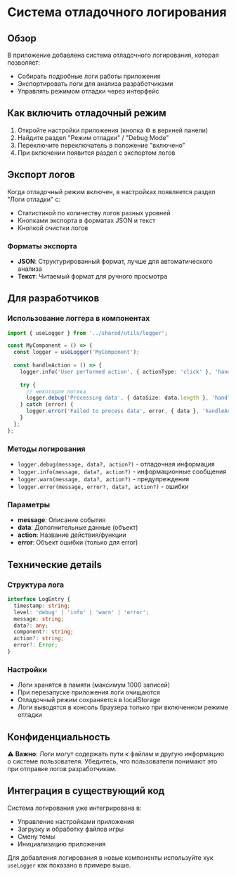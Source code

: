 # Система отладочного логирования

## Обзор

В приложение добавлена система отладочного логирования, которая позволяет:
- Собирать подробные логи работы приложения
- Экспортировать логи для анализа разработчиками
- Управлять режимом отладки через интерфейс

## Как включить отладочный режим

1. Откройте настройки приложения (кнопка ⚙️ в верхней панели)
2. Найдите раздел "Режим отладки" / "Debug Mode"
3. Переключите переключатель в положение "включено"
4. При включении появится раздел с экспортом логов

## Экспорт логов

Когда отладочный режим включен, в настройках появляется раздел "Логи отладки" с:
- Статистикой по количеству логов разных уровней
- Кнопками экспорта в форматах JSON и текст
- Кнопкой очистки логов

### Форматы экспорта

- **JSON**: Структурированный формат, лучше для автоматического анализа
- **Текст**: Читаемый формат для ручного просмотра

## Для разработчиков

### Использование логгера в компонентах

```typescript
import { useLogger } from '../shared/utils/logger';

const MyComponent = () => {
  const logger = useLogger('MyComponent');
  
  const handleAction = () => {
    logger.info('User performed action', { actionType: 'click' }, 'handleAction');
    
    try {
      // некоторая логика
      logger.debug('Processing data', { dataSize: data.length }, 'handleAction');
    } catch (error) {
      logger.error('Failed to process data', error, { data }, 'handleAction');
    }
  };
};
```

### Методы логирования

- `logger.debug(message, data?, action?)` - отладочная информация
- `logger.info(message, data?, action?)` - информационные сообщения
- `logger.warn(message, data?, action?)` - предупреждения
- `logger.error(message, error?, data?, action?)` - ошибки

### Параметры

- **message**: Описание события
- **data**: Дополнительные данные (объект)
- **action**: Название действия/функции
- **error**: Объект ошибки (только для error)

## Технические детails

### Структура лога

```typescript
interface LogEntry {
  timestamp: string;
  level: 'debug' | 'info' | 'warn' | 'error';
  message: string;
  data?: any;
  component?: string;
  action?: string;
  error?: Error;
}
```

### Настройки

- Логи хранятся в памяти (максимум 1000 записей)
- При перезапуске приложения логи очищаются
- Отладочный режим сохраняется в localStorage
- Логи выводятся в консоль браузера только при включенном режиме отладки

## Конфиденциальность

⚠️ **Важно**: Логи могут содержать пути к файлам и другую информацию о системе пользователя. Убедитесь, что пользователи понимают это при отправке логов разработчикам.

## Интеграция в существующий код

Система логирования уже интегрирована в:
- Управление настройками приложения
- Загрузку и обработку файлов игры
- Смену темы
- Инициализацию приложения

Для добавления логирования в новые компоненты используйте хук `useLogger` как показано в примере выше.
